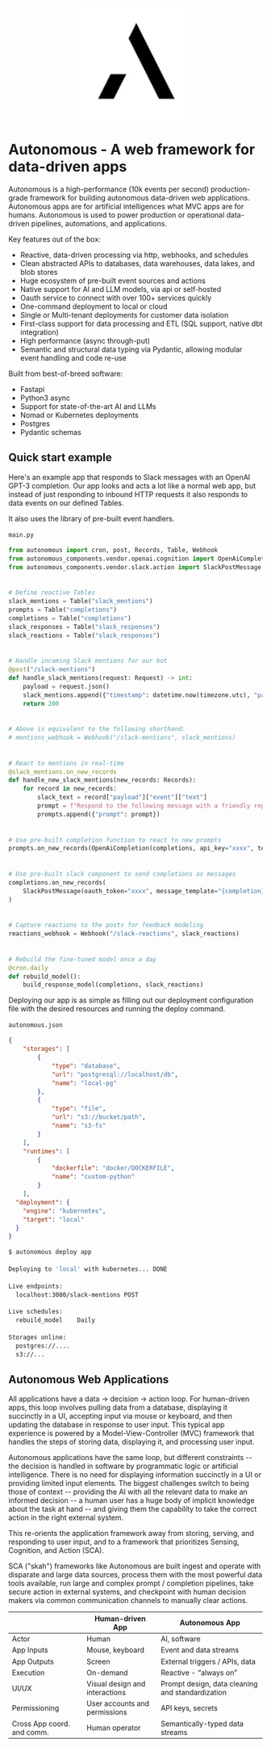 <p align="center">
<img src="static/a3.png"/>
</p>

# Autonomous - A web framework for data-driven apps

Autonomous is a high-performance (10k events per second) production-grade framework for 
building autonomous data-driven web applications. Autonomous apps are for artificial intelligences 
what MVC apps are for humans. Autonomous is used to power production or operational data-driven 
pipelines, automations, and applications.

Key features out of the box:

- Reactive, data-driven processing via http, webhooks, and schedules
- Clean abstracted APIs to databases, data warehouses, data lakes, and blob stores
- Huge ecosystem of pre-built event sources and actions
- Native support for AI and LLM models, via api or self-hosted
- Oauth service to connect with over 100+ services quickly
- One-command deployment to local or cloud
- Single or Multi-tenant deployments for customer data isolation
- First-class support for data processing and ETL (SQL support, native dbt integration)
- High performance (async through-put)
- Semantic and structural data typing via Pydantic, allowing modular event handling and code re-use

Built from best-of-breed software:

- Fastapi
- Python3 async
- Support for state-of-the-art AI and LLMs
- Nomad or Kubernetes deployments
- Postgres
- Pydantic schemas

## Quick start example

Here's an example app that responds to Slack messages with an OpenAI GPT-3 completion. Our app
looks and acts a lot like a normal web app, but instead of just responding to inbound HTTP 
requests it also responds to data events on our defined Tables.

It also uses the library of pre-built event handlers.

`main.py`

```python
from autonomous import cron, post, Records, Table, Webhook
from autonomous_components.vendor.openai.cognition import OpenAiCompletion
from autonomous_components.vendor.slack.action import SlackPostMessage


# Define reactive Tables
slack_mentions = Table("slack_mentions")
prompts = Table("completions")
completions = Table("completions")
slack_responses = Table("slack_responses")
slack_reactions = Table("slack_responses")


# Handle incoming Slack mentions for our bot
@post("/slack-mentions")
def handle_slack_mentions(request: Request) -> int:
    payload = request.json()
    slack_mentions.append({"timestamp": datetime.now(timezone.utc), "payload": payload})
    return 200


# Above is equivalent to the following shorthand:
# mentions_webhook = Webhook("/slack-mentions", slack_mentions)


# React to mentions in real-time
@slack_mentions.on_new_records
def handle_new_slack_mentions(new_records: Records):
    for record in new_records:
        slack_text = record["payload"]["event"]["text"]
        prompt = f"Respond to the following message with a friendly reply: {slack_text}"
        prompts.append({"prompt": prompt})


# Use pre-built completion function to react to new prompts
prompts.on_new_records(OpenAiCompletion(completions, api_key="xxxx", temperature=0.8))


# Use pre-built slack component to send completions as messages
completions.on_new_records(
    SlackPostMessage(oauth_token="xxxx", message_template="{completion}")
)


# Capture reactions to the posts for feedback modeling
reactions_webhook = Webhook("/slack-reactions", slack_reactions)


# Rebuild the fine-tuned model once a day
@cron.daily
def rebuild_model():
    build_response_model(completions, slack_reactions)
```

Deploying our app is as simple as filling out our deployment configuration file with the desired
resources and running the deploy command.

`autonomous.json`

```json
{
    "storages": [
        {
            "type": "database",
            "url": "postgresql://localhost/db",
            "name": "local-pg"
        },
        {
            "type": "file",
            "url": "s3://bucket/path",
            "name": "s3-fs"
        }
    ],
    "runtimes": [
        {
            "dockerfile": "docker/DOCKERFILE",
            "name": "custom-python"
        }
    ],
  "deployment": {
    "engine": "kubernetes",
    "target": "local"
  }
}
```

```sh
$ autonomous deploy app

Deploying to 'local' with kubernetes... DONE

Live endpoints:
  localhost:3000/slack-mentions POST
 
Live schedules:
  rebuild_model    Daily
 
Storages online:
  postgres://....
  s3://...
```

## Autonomous Web Applications

All applications have a data -> decision -> action loop. For human-driven apps, this loop 
involves pulling data from a database, displaying it succinctly in a UI, accepting input via
mouse or keyboard, and then updating the database in response to user input. This typical app 
experience is powered by a Model-View-Controller (MVC) framework that handles the steps of storing 
data, displaying it, and processing user input.

Autonomous applications have the same loop, but different constraints -- the decision is handled
in software by programmatic logic or artificial intelligence. There is no need for displaying
information succinctly in a UI or providing limited input elements. The biggest challenges
switch to being those of context -- providing the AI with all the relevant data to make an
informed decision -- a human user has a huge body of implicit knowledge about the task at
hand -- and giving them the capability to take the correct action in the right external system.

This re-orients the application framework away from storing, serving, 
and responding to user input, and to a framework that prioritizes Sensing, Cognition, and Action 
(SCA).

SCA ("skah") frameworks like Autonomous are built ingest and operate with disparate and large data 
sources, process them with the most powerful data tools available, run large and complex
prompt / completion pipelines, take secure action in external systems, and checkpoint
with human decision makers via common communication channels to manually clear actions.


|  | Human-driven App | Autonomous App |
| --- | --- | --- |
| Actor | Human | AI, software |
| App Inputs | Mouse, keyboard | Event and data streams |
| App Outputs | Screen | External triggers / APIs, data |
| Execution | On-demand | Reactive - “always on” |
| UI/UX | Visual design and interactions | Prompt design, data cleaning and standardization |
| Permissioning | User accounts and permissions | API keys, secrets |
| Cross App coord. and comm. | Human operator | Semantically-typed data streams |
